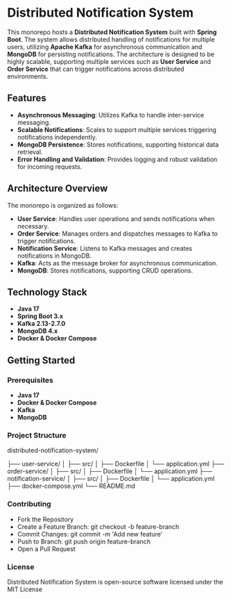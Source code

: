 # Distributed Notification System

This monorepo hosts a **Distributed Notification System** built with **Spring Boot**. The system allows distributed handling of notifications for multiple users, utilizing **Apache Kafka** for asynchronous communication and **MongoDB** for persisting notifications. The architecture is designed to be highly scalable, supporting multiple services such as **User Service** and **Order Service** that can trigger notifications across distributed environments.

## Features

- **Asynchronous Messaging**: Utilizes Kafka to handle inter-service messaging.
- **Scalable Notifications**: Scales to support multiple services triggering notifications independently.
- **MongoDB Persistence**: Stores notifications, supporting historical data retrieval.
- **Error Handling and Validation**: Provides logging and robust validation for incoming requests.

## Architecture Overview

The monorepo is organized as follows:

- **User Service**: Handles user operations and sends notifications when necessary.
- **Order Service**: Manages orders and dispatches messages to Kafka to trigger notifications.
- **Notification Service**: Listens to Kafka messages and creates notifications in MongoDB.
- **Kafka**: Acts as the message broker for asynchronous communication.
- **MongoDB**: Stores notifications, supporting CRUD operations.

## Technology Stack

- **Java 17**
- **Spring Boot 3.x**
- **Kafka 2.13-2.7.0**
- **MongoDB 4.x**
- **Docker & Docker Compose**

## Getting Started

### Prerequisites

- **Java 17**
- **Docker & Docker Compose**
- **Kafka**
- **MongoDB**

### Project Structure
distributed-notification-system/

├── user-service/
│   ├── src/
│   ├── Dockerfile
│   └── application.yml
├── order-service/
│   ├── src/
│   ├── Dockerfile
│   └── application.yml
├── notification-service/
│   ├── src/
│   ├── Dockerfile
│   └── application.yml
├── docker-compose.yml
└── README.md


### Contributing
  - Fork the Repository
  - Create a Feature Branch: git checkout -b feature-branch
  - Commit Changes: git commit -m 'Add new feature'
  - Push to Branch: git push origin feature-branch
  - Open a Pull Request

### License
Distributed Notification System is open-source software licensed under the MIT License
